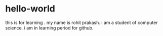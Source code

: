 # hello-world
this is for learning .
my name is rohit prakash.
i am a student of computer science.
i am in learning period for github.
